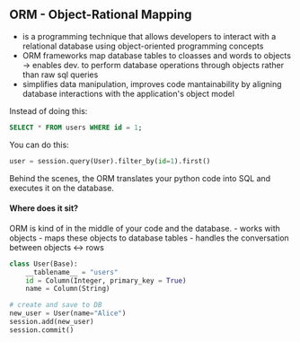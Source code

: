 <h2>ORM - Object-Rational Mapping</h2>

- is a programming technique that allows developers to interact with a relational database using object-oriented programming concepts 
- ORM frameworks map database tables to cloasses and words to objects -> enables dev. to perform database operations through objects rather than raw sql queries
- simplifies data manipulation, improves code mantainability by aligning database interactions with the application's object model


Instead of doing this:
```sql
SELECT * FROM users WHERE id = 1;
```

You can do this:
```python
user = session.query(User).filter_by(id=1).first()
```

Behind the scenes, the ORM translates your python code into SQL and executes it on the database.

<h4>Where does it sit?</h4>
ORM is kind of in the middle of your code and the database.
- works with objects
- maps these objects to database tables
- handles the conversation between objects <-> rows


```python
class User(Base):
    __tablename__ = "users"
    id = Column(Integer, primary_key = True)
    name = Column(String)

# create and save to DB
new_user = User(name="Alice")
session.add(new_user)
session.commit()
```